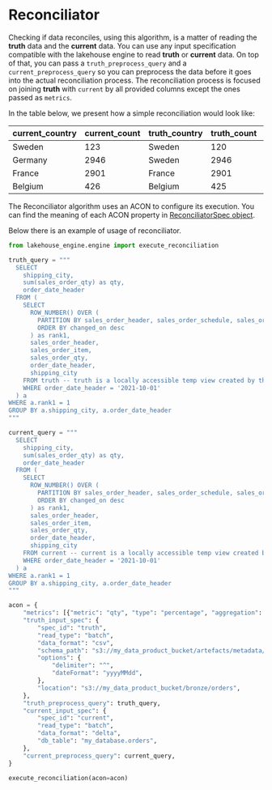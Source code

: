 # Reconciliator

Checking if data reconciles, using this algorithm, is a matter of reading the **truth** data and the **current** data.
You can use any input specification compatible with the lakehouse engine to read **truth** or **current** data. On top
of that, you can pass a `truth_preprocess_query` and a `current_preprocess_query` so you can preprocess the data before
it goes into the actual reconciliation process. The reconciliation process is focused on joining **truth**
with `current` by all provided columns except the ones passed as `metrics`.

In the table below, we present how a simple reconciliation would look like:

| current_country | current_count | truth_country | truth_count | absolute_diff | perc_diff | yellow | red | recon_type |
|-----------------|---------------|---------------|-------------|---------------|-----------|--------|-----|------------|
| Sweden          | 123           | Sweden        | 120         | 3             | 0.025     | 0.1    | 0.2 | percentage |
| Germany         | 2946          | Sweden        | 2946        | 0             | 0         | 0.1    | 0.2 | percentage |
| France          | 2901          | France        | 2901        | 0             | 0         | 0.1    | 0.2 | percentage |
| Belgium         | 426           | Belgium       | 425         | 1             | 0.002     | 0.1    | 0.2 | percentage |

The Reconciliator algorithm uses an ACON to configure its execution. You can find the meaning of each ACON property
in [ReconciliatorSpec object](../lakehouse_engine/core/definitions.html#ReconciliatorSpec).

Below there is an example of usage of reconciliator.
```python
from lakehouse_engine.engine import execute_reconciliation

truth_query = """
  SELECT
    shipping_city,
    sum(sales_order_qty) as qty,
    order_date_header
  FROM (
    SELECT
      ROW_NUMBER() OVER (
        PARTITION BY sales_order_header, sales_order_schedule, sales_order_item, shipping_city
        ORDER BY changed_on desc
      ) as rank1,
      sales_order_header,
      sales_order_item,
      sales_order_qty,
      order_date_header,
      shipping_city
    FROM truth -- truth is a locally accessible temp view created by the lakehouse engine
    WHERE order_date_header = '2021-10-01'
  ) a
WHERE a.rank1 = 1
GROUP BY a.shipping_city, a.order_date_header
"""

current_query = """
  SELECT
    shipping_city,
    sum(sales_order_qty) as qty,
    order_date_header
  FROM (
    SELECT
      ROW_NUMBER() OVER (
        PARTITION BY sales_order_header, sales_order_schedule, sales_order_item, shipping_city
        ORDER BY changed_on desc
      ) as rank1,
      sales_order_header,
      sales_order_item,
      sales_order_qty,
      order_date_header,
      shipping_city
    FROM current -- current is a locally accessible temp view created by the lakehouse engine
    WHERE order_date_header = '2021-10-01'
  ) a
WHERE a.rank1 = 1
GROUP BY a.shipping_city, a.order_date_header
"""

acon = {
    "metrics": [{"metric": "qty", "type": "percentage", "aggregation": "avg", "yellow": 0.05, "red": 0.1}],
    "truth_input_spec": {
        "spec_id": "truth",
        "read_type": "batch",
        "data_format": "csv",
        "schema_path": "s3://my_data_product_bucket/artefacts/metadata/schemas/bronze/orders.json",
        "options": {
            "delimiter": "^",
            "dateFormat": "yyyyMMdd",
        },
        "location": "s3://my_data_product_bucket/bronze/orders",
    },
    "truth_preprocess_query": truth_query,
    "current_input_spec": {
        "spec_id": "current",
        "read_type": "batch",
        "data_format": "delta",
        "db_table": "my_database.orders",
    },
    "current_preprocess_query": current_query,
}

execute_reconciliation(acon=acon)
```